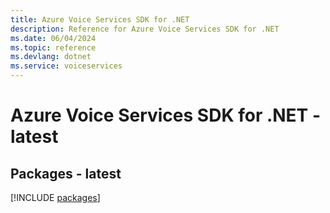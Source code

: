 ```yaml
---
title: Azure Voice Services SDK for .NET
description: Reference for Azure Voice Services SDK for .NET
ms.date: 06/04/2024
ms.topic: reference
ms.devlang: dotnet
ms.service: voiceservices
---
```

# Azure Voice Services SDK for .NET - latest
## Packages - latest
[!INCLUDE [packages](voice-services-index.md)]